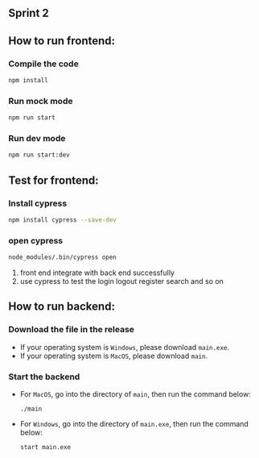 ## Sprint 2 
## How to run frontend:

### Compile the code
```bash
npm install
```
### Run mock mode
```bash
npm run start
```
### Run dev mode
```bash
npm run start:dev
```
## Test for frontend:
### Install cypress
```bash
npm install cypress --save-dev
```
### open cypress
```bash
node_modules/.bin/cypress open
```

1. front end integrate with back end successfully
2. use cypress to test the login logout register search and so on

## How to run backend:

### Download the file in the release

- If your operating system is `Windows`, please download `main.exe`.
- If your operating system is `MacOS`, please download `main`.

### Start the backend

- For `MacOS`, go into the directory of `main`, then run the command below:

  ```shell
  ./main
  ```

- For `Windows`, go into the directory of `main.exe`, then run the command below:

  ```shell
  start main.exe
  ```
  
